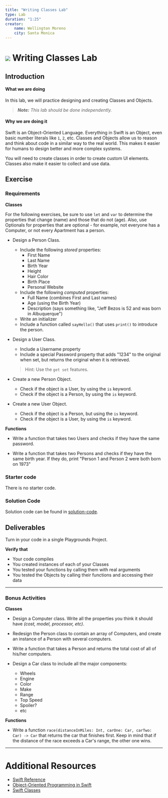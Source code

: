 ```yaml
---
title: "Writing Classes Lab"
type: Lab
duration: "1:25"
creator:
    name: Wellington Moreno
    city: Santa Monica
---
```


# ![](https://ga-dash.s3.amazonaws.com/production/assets/logo-9f88ae6c9c3871690e33280fcf557f33.png) Writing Classes Lab

## Introduction

#### What we are doing

In this lab, we will practice designing and creating Classes and Objects.

> ***Note:*** _This lab should be done independently._


#### Why we are doing it

Swift is an Object-Oriented Language. Everything in Swift is an Object, even basic number literals like `1`, `2`, etc.
Classes and Objects allow us to reason and think about code in a similar way to the real world. This makes it easier for humans to design better and more complex systems.

You will need to create classes in order to create custom UI elements. Classes also make it easier to collect and use data.

## Exercise

### Requirements

**Classes**

For the following exercises, be sure to use `let` and `var` to determine the properties that change (name) and those that do not (age).
Also, use Optionals for properties that are optional - for example, not everyone has a Computer, or not every Apartment has a person.

+ Design a Person Class.
    + Include the following *stored* properties:
        + First Name
        + Last Name
        + Birth Year
        + Height
        + Hair Color
        + Birth Place
        + Personal Website
    + Include the following *computed* properties:
        + Full Name (combines First and Last names)
        + Age (using the Birth Year)
        + Description (says something like, "Jeff Bezos is 52 and was born in Albuquerque")
    + Write an initializer
    + Include a function called `sayHello()` that uses `print()` to introduce the person.


+ Design a User Class.
    + Include a Username property
    + Include a special Password property that adds "1234" to the original when set, but returns the original when it is retrieved.
    > Hint: Use the `get set` features.


+ Create a new Person Object.
    + Check if the object is a User, by using the `is` keyword.
    + Check if the object is a Person, by using the `is` keyword.

+ Create a new User Object.
    + Check if the object is a Person, but using the `is` keyword.
    + Check if the object is a User, by using the `is` keyword.

**Functions**

+ Write a function that takes two Users and checks if they have the same password.

+ Write a function that takes two Persons and checks if they have the same birth year. If they do, print "Person 1 and Person 2 were both born on 1973"


### Starter code
There is no starter code.


### Solution Code
Solution code can be found in [solution-code](solution-code).

## Deliverables

Turn in your code in a single Playgrounds Project.


**Verify that**
+ Your code compiles
+ You created instances of each of your Classes
+ You tested your functions by calling them with real arguments
+ You tested the Objects by calling their functions and accessing their data


---

### Bonus Activities

**Classes**

+ Design a Computer class. Write all the properties you think it should have *(cost, model, processor, etc)*.

+ Redesign the Person class to contain an array of Computers, and create an instance of a Person with several computers.

+ Write a function that takes a Person and returns the total cost of all of his/her computers.

+ Design a Car class to include all the major components:
    + Wheels
    + Engine
    + Color
    + Make
    + Range
    + Top Speed
    + Spoiler?
    + etc

**Functions**

+ Write a function `race(distanceInMiles: Int, carOne: Car, carTwo: Car) -> Car` that returns the car that finishes first. Keep in mind that if the distance of the race exceeds a Car's range, the other one wins.

---

# Additional Resources

+ [Swift Reference](https://developer.apple.com/library/ios/documentation/Swift/Conceptual/Swift_Programming_Language/GuidedTour.html#//apple_ref/doc/uid/TP40014097-CH2-ID1)
+ [Object-Oriented Programming in Swift](https://www.weheartswift.com/object-oriented-programming-swift/)
+ [Swift Classes](https://developer.apple.com/library/ios/documentation/Swift/Conceptual/Swift_Programming_Language/ClassesAndStructures.html)

